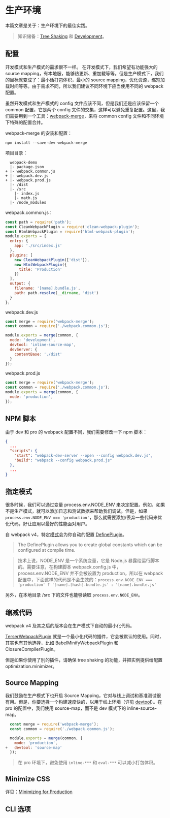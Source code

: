 # 生产环境

本篇文章是关于：生产环境下的最佳实践。

> 知识储备：[Tree Shaking](https://github.com/EmilyQiRabbit/CodingRepository/blob/master/Frameworks/WebpackConfigHandbook/tree-shaking.md) 和 [Development](https://github.com/EmilyQiRabbit/CodingRepository/blob/master/Frameworks/WebpackConfigHandbook/development.md)。

## 配置

开发模式和生产模式的需求很不一样。
在开发模式下，我们希望有功能强大的 source mapping，有本地服，能够热更新、重加载等等。但是生产模式下，我们的目标就变成了：最小话打包体积，最小的 source mapping，优化资源，缩短加载时间等等。由于需求不同，所以我们建议不同环境下应当使用不同的 webpack 配置。

虽然开发模式和生产模式的 config 文件应该不同，但是我们还是应该保留一个 common 配置，它是两个 config 文件的交集，这样可以避免重复配置。这里，我们需要用到一个工具：[webpack-merge](https://github.com/survivejs/webpack-merge)，来将 common config 文件和不同环境下特殊的配置合并。

webpack-merge 的安装和配置：

```shell
npm install --save-dev webpack-merge
```

项目目录：

```
  webpack-demo
  |- package.json
+ |- webpack.common.js
+ |- webpack.dev.js
+ |- webpack.prod.js
  |- /dist
  |- /src
    |- index.js
    |- math.js
  |- /node_modules
```

webpack.common.js：

```js
const path = require('path');
const CleanWebpackPlugin = require('clean-webpack-plugin');
const HtmlWebpackPlugin = require('html-webpack-plugin');
module.exports = {
  entry: {
    app: './src/index.js'
  },
  plugins: [
    new CleanWebpackPlugin(['dist']),
    new HtmlWebpackPlugin({
      title: 'Production'
    })
  ],
  output: {
    filename: '[name].bundle.js',
    path: path.resolve(__dirname, 'dist')
  }
};
```

webpack.dev.js

```js
const merge = require('webpack-merge');
const common = require('./webpack.common.js');

module.exports = merge(common, {
  mode: 'development',
  devtool: 'inline-source-map',
  devServer: {
    contentBase: './dist'
  }
});
```

webpack.prod.js

```js
const merge = require('webpack-merge');
const common = require('./webpack.common.js');
module.exports = merge(common, {
  mode: 'production',
});
```

## NPM 脚本

由于 dev 和 pro 的 webpack 配置不同，我们需要修改一下 npm 脚本：

```json
{
  ...
  "scripts": {
    "start": "webpack-dev-server --open --config webpack.dev.js",
    "build": "webpack --config webpack.prod.js"
  },
  ...
}
```

## 指定模式

很多时候，我们可以通过变量 process.env.NODE_ENV 来决定配置。例如，如果不是生产模式，就可以添加日志和测试数据来帮助我们调试。但是，如果 `process.env.NODE_ENV === 'production'`，那么就需要添加/丢弃一些代码来优化代码，好让应用以最好的性能面对用户。

自 webpack v4，特定[模式](https://webpack.js.org/concepts/mode/)会为你自动的配置 [DefinePlugin](https://webpack.js.org/plugins/define-plugin/)。

> The DefinePlugin allows you to create global constants which can be configured at compile time.

> 技术上说，NODE_ENV 是一个系统变量，它是 Node.js 暴露给运行脚本的。需要注意，在构建脚本 webpack.config.js 中，process.env.NODE_ENV 并不会被设置为 production，所以在 webpack 配置中，下面这样的代码是不会生效的：`process.env.NODE_ENV === 'production' ? '[name].[hash].bundle.js' : '[name].bundle.js'`

另外，在本地目录 /src 下的文件也能够读取 `process.env.NODE_ENV`。

## 缩减代码

webpack v4 及其之后的版本会在生产模式下自动的最小化代码。

[TerserWebpackPlugin](https://webpack.js.org/plugins/terser-webpack-plugin/) 就是一个最小化代码的插件，它会被默认的使用。同时，其实也有其他选择，比如 BabelMinifyWebpackPlugin 和 ClosureCompilerPlugin。

但是如果你使用了别的插件，请确保 tree shaking 的功能，并把实例提供给配置 optimization.minimizer。

## Source Mapping

我们鼓励在生产模式下也开启 Source Mapping，它对与线上调试和基准测试很有用。但是，你要选择一个构建速度快的，以用于线上环境（详见 [devtool](https://webpack.js.org/configuration/devtool/)）。在 pro 的配置中，我们使用 source-map，而不是 dev 模式下的 inline-source-map。

```js
  const merge = require('webpack-merge');
  const common = require('./webpack.common.js');

  module.exports = merge(common, {
    mode: 'production',
+   devtool: 'source-map'
  });
```

> 在 pro 环境下，避免使用 `inline-***` 和 `eval-***` 可以减小打包体积。

## Minimize CSS

详见：[Minimizing for Production](https://webpack.js.org/plugins/mini-css-extract-plugin/#minimizing-for-production)

## CLI 选项

